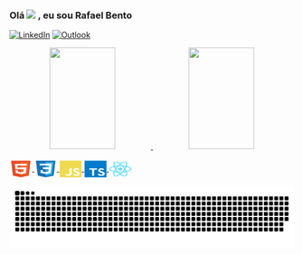 ### Olá  <img src="https://raw.githubusercontent.com/kaueMarques/kaueMarques/master/hi.gif" height="30px"> , eu sou Rafael Bento
  
<a href="https://www.linkedin.com/in/rafael-rodrigues-bento-298114236/" target="_blank">![LinkedIn](https://img.shields.io/badge/linkedin-%230077B5.svg?style=for-the-badge&logo=linkedin&logoColor=white)</a>  <a href="mailto:rafael.rodrigues.bento@outlook.com" target="_blank">![Outlook](https://img.shields.io/badge/Microsoft_Outlook-0078D4?style=for-the-badge&logo=microsoft-outlook&logoColor=white)</a>


<div align="center">
  <a href="https://github.com/rafael-rodrigues-bento">
  <img height="180em" width="48%" src="https://github-readme-stats.vercel.app/api?username=rafael-rodrigues-bento&show_icons=true&theme=dracula&include_all_commits=true&count_private=true"/>
  <img height="180em" width="48%" src="https://github-readme-stats.vercel.app/api/top-langs/?username=rafael-rodrigues-bento&layout=compact&langs_count=7&theme=dracula"/>
</div>

<div style="display: inline_block"><br>
  <img align="center" alt="Rafa-HTML" height="30" width="40" src="https://raw.githubusercontent.com/devicons/devicon/master/icons/html5/html5-original.svg">
  <img align="center" alt="Rafa-CSS" height="30" width="40" src="https://raw.githubusercontent.com/devicons/devicon/master/icons/css3/css3-original.svg">
  <img align="center" alt="Rafa-Js" height="30" width="40" src="https://raw.githubusercontent.com/devicons/devicon/master/icons/javascript/javascript-plain.svg">
  <img align="center" alt="Rafa-Ts" height="30" width="40" src="https://raw.githubusercontent.com/devicons/devicon/master/icons/typescript/typescript-plain.svg">
  <img align="center" alt="Rafa-React" height="30" width="40" src="https://raw.githubusercontent.com/devicons/devicon/master/icons/react/react-original.svg">
  
  
  ![Snake animation](https://github.com/rafael-rodrigues-bento/rafael-rodrigues-bento/blob/output/github-contribution-grid-snake.svg)
</div>
